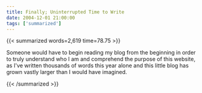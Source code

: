 ```yaml
---
title: Finally; Uninterrupted Time to Write
date: 2004-12-01 21:00:00
tags: ['summarized']
---
```


{{< summarized words=2,619 time=78.75 >}}

Someone would have to begin reading my blog from the beginning in order to truly understand who I am and comprehend the purpose of this website, as I've written thousands of words this year alone and this little blog has grown vastly larger than I would have imagined.

{{< /summarized >}}